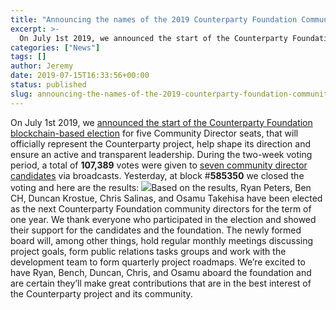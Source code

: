 ```yaml
---
title: "Announcing the names of the 2019 Counterparty Foundation Community Directors"
excerpt: >-
  On July 1st 2019, we announced the start of the Counterparty Foundation blockchain-based election for five Community Director seats, that will officially represent the Counterparty project, help shape its direction and ensure an active and transparent leadership. During the two-week voting period, a total of 107,389 votes were given to seven community director candidates via
categories: ["News"]
tags: []
author: Jeremy
date: 2019-07-15T16:33:56+00:00
status: published
slug: announcing-the-names-of-the-2019-counterparty-foundation-community-directors
---
```


On July 1st 2019, we [announced the start of the Counterparty Foundation blockchain-based election](https://counterpartytalk.org/t/ann-starting-the-foundation-election-2019-voting-period/5597) for five Community Director seats, that will officially represent the Counterparty project, help shape its direction and ensure an active and transparent leadership. During the two-week voting period, a total of **107,389** votes were given to [seven community director candidates](https://counterpartytalk.org/t/ann-start-of-the-counterparty-foundation-2019-election-nomination-period-jun-10th-july-1st/5535) via broadcasts. Yesterday, at block #**585350** we closed the voting and here are the results: [![](/uploads/2019/07/584f3e3d59fdf985b9bb0ca96ca5edd2.jpg)](/uploads/2019/07/584f3e3d59fdf985b9bb0ca96ca5edd2.jpg)Based on the results, Ryan Peters, Ben CH, Duncan Krostue, Chris Salinas, and Osamu Takehisa have been elected as the next Counterparty Foundation community directors for the term of one year. We thank everyone who participated in the election and showed their support for the candidates and the foundation. The newly formed board will, among other things, hold regular monthly meetings discussing project goals, form public relations tasks groups and work with the development team to form quarterly project roadmaps. We’re excited to have Ryan, Bench, Duncan, Chris, and Osamu aboard the foundation and are certain they’ll make great contributions that are in the best interest of the Counterparty project and its community.
